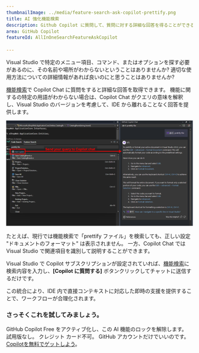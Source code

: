 ```yaml
---
thumbnailImage: ../media/feature-search-ask-copilot-prettify.png
title: AI 強化機能検索
description: Github Copilot に質問して、質問に対する詳細な回答を得ることができるようになりました。
area: GitHub Copilot
featureId: AllInOneSearchFeatureAskCopilot

---
```



Visual Studio で特定のメニュー項目、コマンド、またはオプションを探す必要があるのに、その名前や場所がわからないということはありませんか? 適切な使用方法についての詳細情報があれば良いのにと思うことはありませんか?

[機能検索](vscmd://Window.QuickLaunch)で Copilot Chat に質問をすると詳細な回答を取得できます。 機能に関するの特定の用語がわからない場合は、Copilot Chat がクエリの意味を解釈し、Visual Studio のバージョンを考慮して、IDE から離れることなく回答を提供します。

![機能検索の検索バーの下にある [Copilot に質問する] ボタン](../media/feature-search-ask-copilot-prettify-highlighted.png)

たとえば、現行では機能検索で「prettify ファイル」を検索しても、正しい設定 "ドキュメントのフォーマット" は表示されません。 一方、Copilot Chat では Visual Studio で関連項目を識別して説明することができます。

Visual Studio で Copilot サブスクリプションが設定されていれば、[機能検索](vscmd://Window.QuickLaunch)に検索内容を入力し、**[Copilot に質問する]** ボタンクリックしてチャットに送信するだけです。 

この統合により、IDE 内で直接コンテキストに対応した即時の支援を提供することで、ワークフローが合理化されます。

### さっそくこれを試してみましょう。
GitHub Copilot Free をアクティブ化し、この AI 機能のロックを解除します。
 試用版なし。 クレジット カード不可。 GitHub アカウントだけでいいのです。 [Copilotを無料でゲットしよう](vscmd://View.GitHub.Copilot.Chat)。
